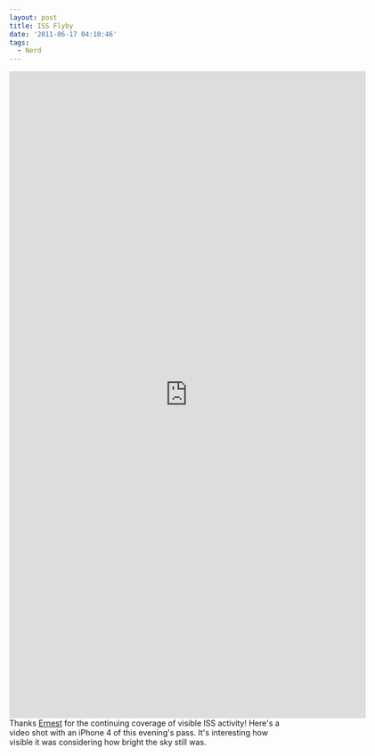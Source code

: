 ```yaml
---
layout: post
title: ISS Flyby
date: '2011-06-17 04:10:46'
tags:
  - Nerd
---
```


<embed src="http://video.thenobot.org/20110616-iss_flyby.mov" width="640" height="1160" scale="aspect"></embed>
Thanks <a href="https://www.facebook.com/aguayo">Ernest</a> for the continuing coverage of visible ISS activity! Here's a video shot with an iPhone 4 of this evening's pass. It's interesting how visible it was considering how bright the sky still was.
